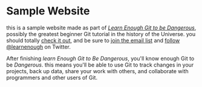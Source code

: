 # Sample Website

this is a sample website made as part of [*Learn Enough Git to be Dangerous*](https://learnenough.com/git-tutorial), possibly the greatest beginner Git tutorial in the history of the Universe. you should totally [check it out](https://learnenough.com/git-tutorial), and be sure to [join the email list](https://learnenough.com/#email_list) and [follow @learnenough](https://twitter.com/learnenough) on Twitter.

After finishing *learn Enough Git to Be Dangerous*, you'll know enough Git to be *Dangerous*. this means you'll be able to use Git to track changes in your projects, back up data, share your work with others, and collaborate with programmers and other users of Git. 
